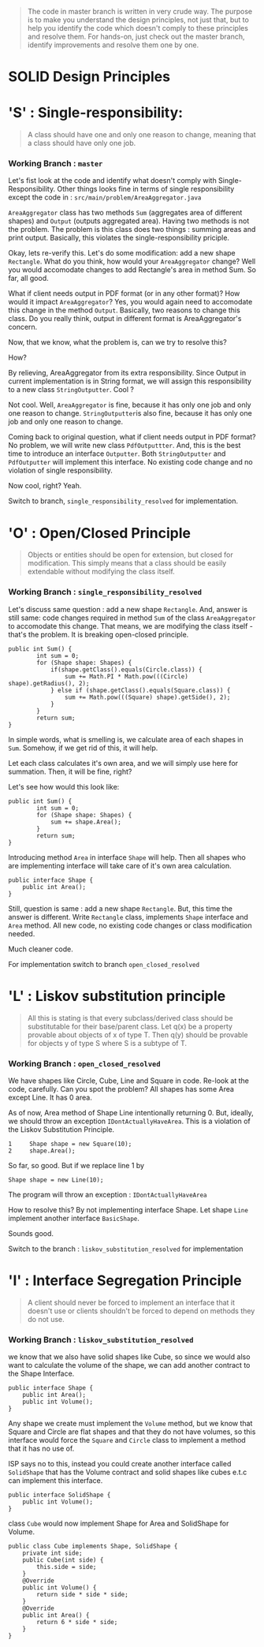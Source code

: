 > The code in master branch is written in very crude way. The purpose is to make you understand the design principles, not just that, but to help you identify the code which doesn't comply to these principles and resolve them. For hands-on, just check out the master branch, identify improvements and resolve them one by one.

# SOLID Design Principles 
# 'S' : Single-responsibility:
> A class should have one and only one reason to change, meaning that a class should have only one job.

### Working Branch : ```master```

Let's fist look at the code and identify what doesn't comply with Single-Responsibility. Other things looks fine in terms of single responsibility except the code in :  ```src/main/problem/AreaAggregator.java```

```AreaAggregator``` class has two methods ```Sum``` (aggregates area of different shapes) and ```Output``` (outputs aggregated area). Having two methods is not the problem. The problem is this class does two things : summing areas and print output. Basically, this violates the single-responsibility priciple.

Okay, lets re-verify this. Let's do some modification: add a new shape ```Rectangle```. What do you think, how would your ```AreaAggregator``` change? Well you would accomodate changes to add Rectangle's area in method Sum. So far, all good.

What if client needs output in PDF format (or in any other format)? How would it impact ```AreaAggregator```? Yes, you would again need to accomodate this change in the method ```Output```. Basically, two reasons to change this class. Do you really think, output in different format is AreaAggregator's concern.

Now, that we know, what the problem is, can we try to resolve this?

How?

By relieving, AreaAggregator from its extra responsibility. Since Output in current implementation is in String format, we will assign this responsibility to a new class ```StringOutputter```. Cool ? 

Not cool. Well, ```AreaAggregator``` is fine, because it has only one job and only one reason to change.
```StringOutputter```is also fine, because it has only one job and only one reason to change. 

Coming back to original question, what if client needs output in PDF format? No problem, we will write new class ```PdfOutputtter```. And, this is the best time to introduce an interface ```Outputter```. Both ```StringOutputter``` and ```PdfOutputter``` will implement this interface. No existing code change and no violation of single responsibility.

Now cool, right? Yeah.

Switch to branch, ```single_responsibility_resolved``` for implementation.

# 'O' : Open/Closed Principle
> Objects or entities should be open for extension, but closed for modification.
> This simply means that a class should be easily extendable without modifying the class itself.

### Working Branch : ```single_responsibility_resolved```

Let's discuss same question : add a new shape ```Rectangle```. And, answer is still same: code changes required in method ```Sum``` of the class ```AreaAggregator``` to accomodate this change. That means, we are modifying the class itself - that's the problem. It is breaking open-closed principle. 

```
public int Sum() {
        int sum = 0;
        for (Shape shape: Shapes) {
            if(shape.getClass().equals(Circle.class)) {
                sum += Math.PI * Math.pow(((Circle) shape).getRadius(), 2);
            } else if (shape.getClass().equals(Square.class)) {
                sum += Math.pow(((Square) shape).getSide(), 2);
            }
        }
        return sum;
} 
```
In simple words, what is smelling is, we calculate area of each shapes in ```Sum```. Somehow, if we get rid of this, it will help.

Let each class calculates it's own area, and we will simply use here for summation. Then, it will be fine, right?

Let's see how would this look like:

```
public int Sum() {
        int sum = 0;
        for (Shape shape: Shapes) {
            sum += shape.Area();
        }
        return sum;
}
```
Introducing method ```Area``` in interface ```Shape``` will help. Then all shapes who are implementing interface will take care of it's own area calculation.

```
public interface Shape {
    public int Area();
}
```
Still, question is same : add a new shape ```Rectangle```. But, this time the answer is different. Write ```Rectangle``` class, implements ```Shape``` interface and ```Area``` method. All new code, no existing code changes or class modification needed.

Much cleaner code. 

For implementation switch to branch ```open_closed_resolved```

# 'L' : Liskov substitution principle
> All this is stating is that every subclass/derived class should be substitutable for their base/parent class. Let q(x) be a property provable about objects of x of type T. Then q(y) should be provable for objects y of type S where S is a subtype of T.

### Working Branch : ```open_closed_resolved```

We have shapes like Circle, Cube, Line and Square in code. Re-look at the code, carefully. Can you spot the problem? All shapes has some Area except Line. It has 0 area. 

As of now, Area method of Shape Line intentionally returning 0. But, ideally, we should throw an exception ```IDontActuallyHaveArea```. This is a violation of the Liskov Substitution Principle.

```
1     Shape shape = new Square(10);
2     shape.Area();
```
So far, so good. But if we replace line 1 by 
```
Shape shape = new Line(10);
```
The program will throw an exception : ```IDontActuallyHaveArea```

How to resolve this? By not implementing interface Shape. Let shape ```Line``` implement another interface ```BasicShape```.

Sounds good.

Switch to the branch : ```liskov_substitution_resolved``` for implementation

# 'I' : Interface Segregation Principle
> A client should never be forced to implement an interface that it doesn't use or clients shouldn't be forced to depend on methods they do not use.

### Working Branch : ```liskov_substitution_resolved```

we know that we also have solid shapes like Cube, so since we would also want to calculate the volume of the shape, we can add another contract to the Shape Interface.

```
public interface Shape {
    public int Area();
    public int Volume();
}
```
Any shape we create must implement the ```Volume``` method, but we know that Square and Circle are flat shapes and that they do not have volumes, so this interface would force the ```Square``` and ```Circle``` class to implement a method that it has no use of.

ISP says no to this, instead you could create another interface called ```SolidShape``` that has the Volume contract and solid shapes like cubes e.t.c can implement this interface.

```
public interface SolidShape {
    public int Volume();
}
```
class ```Cube``` would now implement Shape for Area and SolidShape for Volume.

```
public class Cube implements Shape, SolidShape {
    private int side;
    public Cube(int side) {
        this.side = side;
    }
    @Override
    public int Volume() {
        return side * side * side;
    }
    @Override
    public int Area() {
        return 6 * side * side;
    }
}
```

